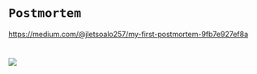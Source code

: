 # `Postmortem`
https://medium.com/@jletsoalo257/my-first-postmortem-9fb7e927ef8a
#
![](https://i.imgflip.com/7f2140.jpg)
